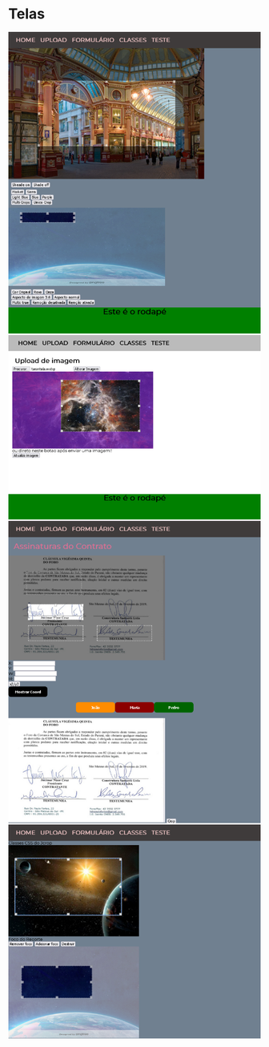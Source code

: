 # Telas

<img src="img-telas/home.png">

<img src="img-telas/upload.png">

<img src="img-telas/form.png">

<img src="img-telas/classes.png">
